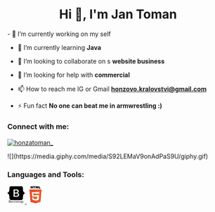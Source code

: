 <h1 align="center">Hi 👋, I'm Jan Toman</h1>
- 🔭 I’m currently working on my self

- 🌱 I’m currently learning **Java**

- 👯 I’m looking to collaborate on s **website business**

- 🤝 I’m looking for help with **commercial**

- 📫 How to reach me IG or Gmail **honzovo.kralovstvi@gmail.com**

- ⚡ Fun fact  **No one can beat me in armwrestling :)**

<h3 align="left">Connect with me:</h3>
<p align="left">
<a href="https://instagram.com/honzatoman_" target="blank"><img align="center" src="https://raw.githubusercontent.com/rahuldkjain/github-profile-readme-generator/master/src/images/icons/Social/instagram.svg" alt="honzatoman_" height="30" width="40" /></a>
</p>
![](https://media.giphy.com/media/S92LEMaV9onAdPaS9U/giphy.gif)

<h3 align="left">Languages and Tools:</h3>
<p align="left"> <a href="https://getbootstrap.com" target="_blank" rel="noreferrer"> <img src="https://raw.githubusercontent.com/devicons/devicon/master/icons/bootstrap/bootstrap-plain-wordmark.svg" alt="bootstrap" width="40" height="40"/> </a> <a href="https://www.w3.org/html/" target="_blank" rel="noreferrer"> <img src="https://raw.githubusercontent.com/devicons/devicon/master/icons/html5/html5-original-wordmark.svg" alt="html5" width="40" height="40"/> </a> </p>
